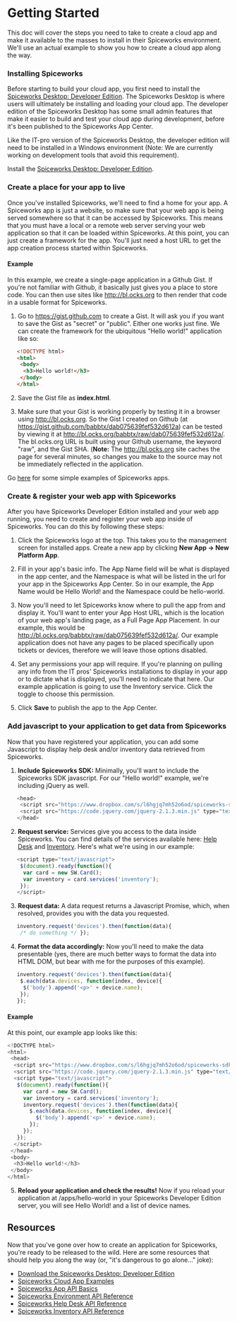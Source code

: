 # Getting Started

This doc will cover the steps you need to take to create a cloud app and make it
available to the masses to install in their Spiceworks environment. We'll use an
actual example to show you how to create a cloud app along the way.

### Installing Spiceworks

Before starting to build your cloud app, you first need to install the
[Spiceworks Desktop: Developer
Edition](http://community.spiceworks.com/private/app-center-dev-tools-beta/download).
The Spiceworks Desktop is where users will ultimately be installing and loading
your cloud app.  The developer edition of the Spiceworks Desktop has some small
admin features that make it easier to build and test your cloud app during
development, before it's been published to the Spiceworks App Center.

Like the IT-pro version of the Spiceworks Desktop, the developer edition will
need to be installed in a Windows environment (Note: We are currently working on
development tools that avoid this requirement).

Install the [Spiceworks Desktop: Developer
Edition](http://community.spiceworks.com/private/app-center-dev-tools-beta/download).

### Create a place for your app to live

Once you've installed Spiceworks, we'll need to find a home for your app. A
Spiceworks app is just a website, so make sure that your web app is being served
somewhere so that it can be accessed by Spiceworks.  This means that you must
have a local or a remote web server serving your web application so that it can
be loaded within Spiceworks. At this point, you can just create a framework for
the app. You'll just need a host URL to get the app creation process started
within Spiceworks.

#### Example
In this example, we create a single-page application in a Github Gist. If you're
not familiar with Github, it basically just gives you a place to store code. You
can then use sites like http://bl.ocks.org to then render that code in a usable
format for Spiceworks.

1) Go to <https://gist.github.com> to create a Gist. It will ask you if you want to
save the Gist as "secret" or "public". Either one works just fine. We can create
the framework for the ubiquitous "Hello world!" application like so:

``` html
   <!DOCTYPE html>
   <html>
    <body>
     <h3>Hello world!</h3>
    </body>
   </html>
```
2) Save the Gist file as **index.html**.

3) Make sure that your Gist is working properly by testing it in a browser using
<http://bl.ocks.org>. So the Gist I created on Github (at
<https://gist.github.com/babbtx/dab075639fef532d612a>) can be tested by viewing
it at <http://bl.ocks.org/babbtx/raw/dab075639fef532d612a/>. The bl.ocks.org URL
is built using your Github username, the keyword "raw", and the Gist SHA.
(**Note:** The http://bl.ocks.org site caches the page for several minutes, so
changes you make to the source may not be immediately reflected in the
application.

Go [here][Card Examples] for some simple examples of Spiceworks apps.

### Create & register your web app with Spiceworks

After you have Spiceworks Developer Edition installed and your web app running,
you need to create and register your web app inside of Spiceworks. You can do
this by following these steps:

1) Click the Spiceworks logo at the top. This takes you to the management screen
for installed apps. Create a new app by clicking **New App &rarr; New Platform
App**.

2) Fill in your app's basic info. The App Name field will be what is displayed in
the app center, and the Namespace is what will be listed in the url for your app
in the Spiceworks App Center. So in our example, the App Name would be Hello
World! and the Namespace could be hello-world.

3) Now you'll need to let Spiceworks know where to pull the app from and display
it. You'll want to enter your App Host URL, which is the location of your web
app's landing page, as a Full Page App Placement. In our example, this would be
http://bl.ocks.org/babbtx/raw/dab075639fef532d612a/. Our example application
does not have any pages to be placed specifically upon tickets or devices,
therefore we will leave those options disabled.

4) Set any permissions your app will require. If you're planning on pulling any
info from the IT pros' Spiceworks installations to display in your app or to
dictate what is displayed, you'll need to indicate that here. Our example
application is going to use the Inventory service. Click the toggle to choose
this permission.

5) Click **Save** to publish the app to the App Center.

### Add javascript to your application to get data from Spiceworks
Now that you have registered your application, you can add some Javascript to
display help desk and/or inventory data retrieved from Spiceworks.

1) **Include Spiceworks SDK:** Minimally, you'll want to include the Spiceworks
SDK javascript. For our "Hello world!" example, we're including jQuery as well.

``` javascript
   <head>
    <script src="https://www.dropbox.com/s/l6hgjq7mh52o6od/spiceworks-sdk.js?dl=1&raw=1" type="text/javascript"></script>
    <script src="https://code.jquery.com/jquery-2.1.3.min.js" type="text/javascript"></script>
   </head>
```

2) **Request service:** Services give you access to the data inside Spiceworks.
You can find details of the services available here: [Help
Desk](https://github.com/spiceworks/spiceworks-js-sdk/blob/master/docs/apis/helpdesk.md)
and
[Inventory](https://github.com/spiceworks/spiceworks-js-sdk/blob/master/docs/apis/inventory.md).
Here's what we're using in our example:

``` javascript
   <script type="text/javascript">
    $(document).ready(function(){
     var card = new SW.Card();
     var inventory = card.services('inventory');
    });
   </script>
```

3) **Request data:** A data request returns a Javascript Promise, which, when
resolved, provides you with the data you requested.

``` javascript
   inventory.request('devices').then(function(data){
    /* do something */ });
```

4) **Format the data accordingly:** Now you'll need to make the data presentable
(yes, there are much better ways to format the data into HTML DOM, but bear with
me for the purposes of this example).

``` javascript
   inventory.request('devices').then(function(data){
    $.each(data.devices, function(index, device){
     $('body').append('<p>' + device.name);
    });
   });
```

#### Example
At this point, our example app looks like this:

``` javascript
<!DOCTYPE html>
<html>
 <head>
  <script src="https://www.dropbox.com/s/l6hgjq7mh52o6od/spiceworks-sdk.js?dl=1&raw=1" type="text/javascript"></script>
  <script src="https://code.jquery.com/jquery-2.1.3.min.js" type="text/javascript"></script>
  <script type="text/javascript">
   $(document).ready(function(){
     var card = new SW.Card();
     var inventory = card.services('inventory');
     inventory.request('devices').then(function(data){
       $.each(data.devices, function(index, device){
         $('body').append('<p>' + device.name);
       });
     });
   });
  </script>
 </head>
 <body>
  <h3>Hello world!</h3>
 </body>
</html>
```

5) **Reload your application and check the results!** Now if you reload your
application at /apps/hello-world in your Spiceworks Developer Edition server,
you will see Hello World! and a list of device names.

## Resources

Now that you've gone over how to create an application for Spiceworks, you're
ready to be released to the wild. Here are some resources that should help you
along the way (or, "it's dangerous to go alone..." joke):

* [Download the Spiceworks Desktop: Developer Edition](http://community.spiceworks.com/private/app-center-dev-tools-beta/download)
* [Spiceworks Cloud App Examples][Card Examples]
* [Spiceworks App API Basics](https://github.com/spiceworks/spiceworks-js-sdk/blob/master/docs/CanvasAppApis.md)
* [Spiceworks Environment API Reference](https://github.com/spiceworks/spiceworks-js-sdk/blob/master/docs/apis/environment.md)
* [Spiceworks Help Desk API Reference](https://github.com/spiceworks/spiceworks-js-sdk/blob/master/docs/apis/helpdesk.md)
* [Spiceworks Inventory API Reference](https://github.com/spiceworks/spiceworks-js-sdk/blob/master/docs/apis/inventory.md)

[Cloud App API Basics]: https://github.com/spiceworks/spiceworks-js-sdk/blob/master/docs/CanvasAppApis.md "Spiceworks App API Basics"
[Desktop Dev Download]: http://www.spiceworks.com/ "Download the Spiceworks Desktop: Development Version"
[Card Examples]: http://github.com/spiceworks/spiceworks-js-sdk/tree/master/docs/examples "Spiceworks Cloud App Card Examples"
[Card Examples Readme]: http://github.com/spiceworks/ "Spiceworks Cloud App Card Examples: README"
